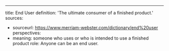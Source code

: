 ---
title: End User
definition: 'The ultimate consumer of a finished product.'
sources:
- sourceurl: https://www.merriam-webster.com/dictionary/end%20user 
perspectives:
- meaning: someone who uses or who is intended to use a finished product
  role: Anyone can be an end user.